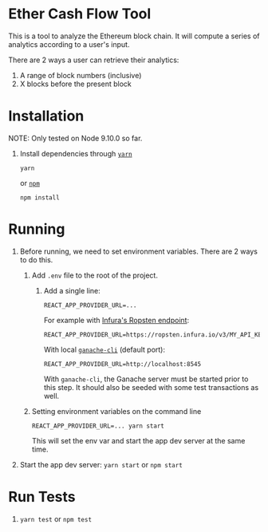 # Ether Cash Flow Tool

This is a tool to analyze the Ethereum block chain. It will compute a series of analytics according to a user's input.

There are 2 ways a user can retrieve their analytics:

1. A range of block numbers (inclusive)
1. X blocks before the present block

# Installation

NOTE: Only tested on Node 9.10.0 so far.

1. Install dependencies through [`yarn`](https://yarnpkg.com/en/) 

    ```
    yarn
    ```

    or [`npm`](https://www.npmjs.com/)

    ```
    npm install
    ```

# Running
1. Before running, we need to set environment variables. There are 2 ways to do this.
    1. Add `.env` file to the root of the project.
        1. Add a single line: 
        
           ```
           REACT_APP_PROVIDER_URL=...
           ``` 
          
           For example with [Infura's Ropsten endpoint](https://infura.io/): 
           ```
           REACT_APP_PROVIDER_URL=https://ropsten.infura.io/v3/MY_API_KEY
           ```

           With local [`ganache-cli`](https://github.com/trufflesuite/ganache-cli) (default port):
           ```
           REACT_APP_PROVIDER_URL=http://localhost:8545
           ```

           With `ganache-cli`, the Ganache server must be started prior to this step. It should also be seeded with some test transactions as well.
    1. Setting environment variables on the command line
        
        ```
        REACT_APP_PROVIDER_URL=... yarn start
        ```

        This will set the env var and start the app dev server at the same time.

1. Start the app dev server: `yarn start` or `npm start`

# Run Tests
1. `yarn test` or `npm test`
